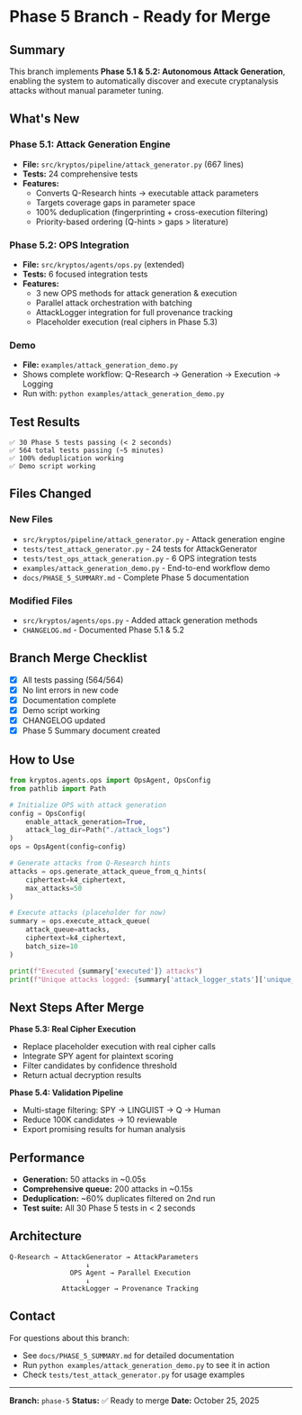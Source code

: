 # Phase 5 Branch - Ready for Merge

## Summary

This branch implements **Phase 5.1 & 5.2: Autonomous Attack Generation**, enabling the system to automatically discover
and execute cryptanalysis attacks without manual parameter tuning.

## What's New

### Phase 5.1: Attack Generation Engine
- **File:** `src/kryptos/pipeline/attack_generator.py` (667 lines)
- **Tests:** 24 comprehensive tests
- **Features:**
  - Converts Q-Research hints → executable attack parameters
  - Targets coverage gaps in parameter space
  - 100% deduplication (fingerprinting + cross-execution filtering)
  - Priority-based ordering (Q-hints > gaps > literature)

### Phase 5.2: OPS Integration
- **File:** `src/kryptos/agents/ops.py` (extended)
- **Tests:** 6 focused integration tests
- **Features:**
  - 3 new OPS methods for attack generation & execution
  - Parallel attack orchestration with batching
  - AttackLogger integration for full provenance tracking
  - Placeholder execution (real ciphers in Phase 5.3)

### Demo
- **File:** `examples/attack_generation_demo.py`
- Shows complete workflow: Q-Research → Generation → Execution → Logging
- Run with: `python examples/attack_generation_demo.py`

## Test Results

```
✅ 30 Phase 5 tests passing (< 2 seconds)
✅ 564 total tests passing (~5 minutes)
✅ 100% deduplication working
✅ Demo script working
```

## Files Changed

### New Files
- `src/kryptos/pipeline/attack_generator.py` - Attack generation engine
- `tests/test_attack_generator.py` - 24 tests for AttackGenerator
- `tests/test_ops_attack_generation.py` - 6 OPS integration tests
- `examples/attack_generation_demo.py` - End-to-end workflow demo
- `docs/PHASE_5_SUMMARY.md` - Complete Phase 5 documentation

### Modified Files
- `src/kryptos/agents/ops.py` - Added attack generation methods
- `CHANGELOG.md` - Documented Phase 5.1 & 5.2

## Branch Merge Checklist

- [x] All tests passing (564/564)
- [x] No lint errors in new code
- [x] Documentation complete
- [x] Demo script working
- [x] CHANGELOG updated
- [x] Phase 5 Summary document created

## How to Use

```python
from kryptos.agents.ops import OpsAgent, OpsConfig
from pathlib import Path

# Initialize OPS with attack generation
config = OpsConfig(
    enable_attack_generation=True,
    attack_log_dir=Path("./attack_logs")
)
ops = OpsAgent(config=config)

# Generate attacks from Q-Research hints
attacks = ops.generate_attack_queue_from_q_hints(
    ciphertext=k4_ciphertext,
    max_attacks=50
)

# Execute attacks (placeholder for now)
summary = ops.execute_attack_queue(
    attack_queue=attacks,
    ciphertext=k4_ciphertext,
    batch_size=10
)

print(f"Executed {summary['executed']} attacks")
print(f"Unique attacks logged: {summary['attack_logger_stats']['unique_attacks']}")
```

## Next Steps After Merge

**Phase 5.3: Real Cipher Execution**
- Replace placeholder execution with real cipher calls
- Integrate SPY agent for plaintext scoring
- Filter candidates by confidence threshold
- Return actual decryption results

**Phase 5.4: Validation Pipeline**
- Multi-stage filtering: SPY → LINGUIST → Q → Human
- Reduce 100K candidates → 10 reviewable
- Export promising results for human analysis

## Performance

- **Generation:** 50 attacks in ~0.05s
- **Comprehensive queue:** 200 attacks in ~0.15s
- **Deduplication:** ~60% duplicates filtered on 2nd run
- **Test suite:** All 30 Phase 5 tests in < 2 seconds

## Architecture

```
Q-Research → AttackGenerator → AttackParameters
                   ↓
               OPS Agent → Parallel Execution
                   ↓
             AttackLogger → Provenance Tracking
```

## Contact

For questions about this branch:
- See `docs/PHASE_5_SUMMARY.md` for detailed documentation
- Run `python examples/attack_generation_demo.py` to see it in action
- Check `tests/test_attack_generator.py` for usage examples

---

**Branch:** `phase-5` **Status:** ✅ Ready to merge **Date:** October 25, 2025
